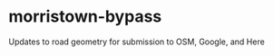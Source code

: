 morristown-bypass
=================

Updates to road geometry for submission to OSM, Google, and Here
